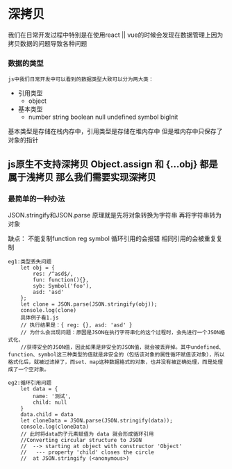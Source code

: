 # 深拷贝
我们在日常开发过程中特别是在使用react || vue的时候会发现在数据管理上因为拷贝数据的问题导致各种问题

### 数据的类型
    js中我们日常开发中可以看到的数据类型大致可以分为两大类：
- 引用类型
    + object
- 基本类型
    + number string boolean null undefined symbol bigInit

基本类型是存储在栈内存中，引用类型是存储在堆内存中 但是堆内存中只保存了对象的指针

## js原生不支持深拷贝 Object.assign 和 {...obj} 都是属于浅拷贝 那么我们需要实现深拷贝

### 最简单的一种办法
JSON.stringify和JSON.parse 原理就是先将对象转换为字符串 再将字符串转为对象

缺点：
    不能复制function reg symbol 循环引用的会报错 相同引用的会被重复复制

    eg1:类型丢失问题
        let obj = {
            res: /^asd$/,
            fun: function(){},
            syb: Symbol('foo'),
            asd: 'asd'
        };
        let clone = JSON.parse(JSON.stringify(obj));
        console.log(clone)
        具体例子看1.js
        // 执行结果是：{ reg: {}, asd: 'asd' }
        // 为什么会出现问题：原因是JSON在执行字符串化的这个过程时，会先进行一个JSON格式化，
        //获得安全的JSON值，因此如果是非安全的JSON值，就会被丢弃掉。其中undefined、function、symbol这三种类型的值就是非安全的（包括该对象的属性循环赋值该对象），所以格式化后，就被过滤掉了，而set、map这种数据格式的对象，也并没有被正确处理，而是处理成了一个空对象。

    eg2:循环引用问题
        let data = {
            name: '测试',
            child: null
        }
        data.child = data
        let cloneData = JSON.parse(JSON.stringify(data));
        console.log(cloneData)
        // 此时将data的子元素赋值为 data 就会形成循环引用
        //Converting circular structure to JSON
        //  --> starting at object with constructor 'Object'
        //   --- property 'child' closes the circle
        //  at JSON.stringify (<anonymous>)
